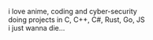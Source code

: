 <p>i love anime, coding and cyber-security<br />doing projects in C, C++, C#, Rust, Go, JS<br />i just wanna die...</p>
